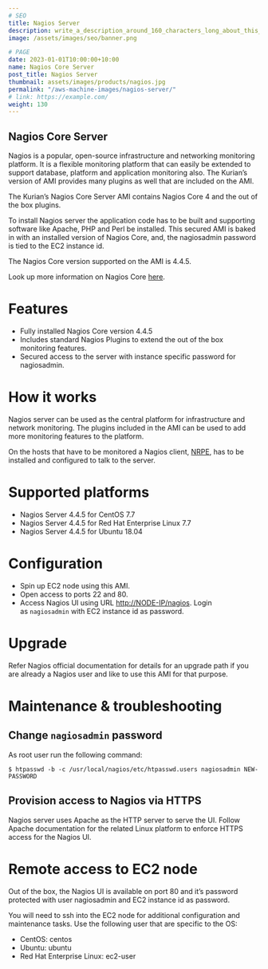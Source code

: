 ```yaml
---
# SEO
title: Nagios Server
description: write_a_description_around_160_characters_long_about_this_PRODUCT_POST
image: /assets/images/seo/banner.png

# PAGE
date: 2023-01-01T10:00:00+10:00
name: Nagios Core Server
post_title: Nagios Server
thumbnail: assets/images/products/nagios.jpg
permalink: "/aws-machine-images/nagios-server/"
# link: https://example.com/
weight: 130
---
```


Nagios Core Server
------------------

Nagios is a popular, open-source infrastructure and networking monitoring platform. It is a flexible monitoring platform that can easily be extended to support database, platform and application monitoring also. The Kurian’s version of AMI provides many plugins as well that are included on the AMI.

The Kurian’s Nagios Core Server AMI contains Nagios Core 4 and the out of the box plugins.

To install Nagios server the application code has to be built and supporting software like Apache, PHP and Perl be installed. This secured AMI is baked in with an installed version of Nagios Core, and, the nagiosadmin password is tied to the EC2 instance id.

The Nagios Core version supported on the AMI is 4.4.5.

Look up more information on Nagios Core [here](https://assets.nagios.com/downloads/nagioscore/docs/nagioscore/4/en/toc.html).

[](https://github.com/kurianinc/ami-pub/wiki/Nagios-Core-Server-4.x#features)Features
=====================================================================================

*   Fully installed Nagios Core version 4.4.5
*   Includes standard Nagios Plugins to extend the out of the box monitoring features.
*   Secured access to the server with instance specific password for nagiosadmin.

[](https://github.com/kurianinc/ami-pub/wiki/Nagios-Core-Server-4.x#how-it-works)How it works
=============================================================================================

Nagios server can be used as the central platform for infrastructure and network monitoring. The plugins included in the AMI can be used to add more monitoring features to the platform.

On the hosts that have to be monitored a Nagios client, [NRPE](https://github.com/NagiosEnterprises/nrpe/blob/master/README.md), has to be installed and configured to talk to the server.

[](https://github.com/kurianinc/ami-pub/wiki/Nagios-Core-Server-4.x#supported-platforms)Supported platforms
===========================================================================================================

*   Nagios Server 4.4.5 for CentOS 7.7
*   Nagios Server 4.4.5 for Red Hat Enterprise Linux 7.7
*   Nagios Server 4.4.5 for Ubuntu 18.04

[](https://github.com/kurianinc/ami-pub/wiki/Nagios-Core-Server-4.x#configuration)Configuration
===============================================================================================

*   Spin up EC2 node using this AMI.
*   Open access to ports 22 and 80.
*   Access Nagios UI using URL [http://NODE-IP/nagios](http://node-ip/nagios). Login as `nagiosadmin` with EC2 instance id as password.

[](https://github.com/kurianinc/ami-pub/wiki/Nagios-Core-Server-4.x#upgrade)Upgrade
===================================================================================

Refer Nagios official documentation for details for an upgrade path if you are already a Nagios user and like to use this AMI for that purpose.

[](https://github.com/kurianinc/ami-pub/wiki/Nagios-Core-Server-4.x#maintenance--troubleshooting)Maintenance & troubleshooting
==============================================================================================================================

[](https://github.com/kurianinc/ami-pub/wiki/Nagios-Core-Server-4.x#change-nagiosadmin-password)Change `nagiosadmin` password
-----------------------------------------------------------------------------------------------------------------------------

As root user run the following command:

    $ htpasswd -b -c /usr/local/nagios/etc/htpasswd.users nagiosadmin NEW-PASSWORD
    

[](https://github.com/kurianinc/ami-pub/wiki/Nagios-Core-Server-4.x#provision-access-to-nagios-via-https)Provision access to Nagios via HTTPS
---------------------------------------------------------------------------------------------------------------------------------------------

Nagios server uses Apache as the HTTP server to serve the UI. Follow Apache documentation for the related Linux platform to enforce HTTPS access for the Nagios UI.

[](https://github.com/kurianinc/ami-pub/wiki/Nagios-Core-Server-4.x#remote-access-to-ec2-node)Remote access to EC2 node
=======================================================================================================================

Out of the box, the Nagios UI is available on port 80 and it’s password protected with user nagiosadmin and EC2 instance id as password.

You will need to ssh into the EC2 node for additional configuration and maintenance tasks. Use the following user that are specific to the OS:

*   CentOS: centos
*   Ubuntu: ubuntu
*   Red Hat Enterprise Linux: ec2-user
